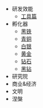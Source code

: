 * 研发效能
  * [工具篇](graduation/研发效能.md)
* 孵化器
  * [黑铁](incubator/黑铁.md)
  * [青铜](incubator/青铜.md)
  * [白银](incubator/白银.md)
  * [黄金](incubator/黄金.md)
  * [钻石](incubator/钻石.md)
  * [黑钻](incubator/黑钻.md)
* 研究院
* 商业&经济
* 文明
* 涅槃


